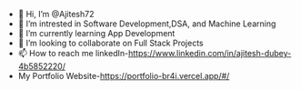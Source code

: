 - 👋 Hi, I’m @Ajitesh72
- 👀 I’m intrested in Software Development,DSA, and Machine Learning
- 🌱 I’m currently learning App Development
- 💞️ I’m looking to collaborate on Full Stack Projects
- 📫 How to reach me linkedIn-https://www.linkedin.com/in/ajitesh-dubey-4b5852220/
- My Portfolio Website-https://portfolio-br4i.vercel.app/#/

<!---
Ajitesh72/Ajitesh72 is a ✨ special ✨ repository because its `README.md` (this file) appears on your GitHub profile.
You can click the Preview link to take a look at your changes.
--->
